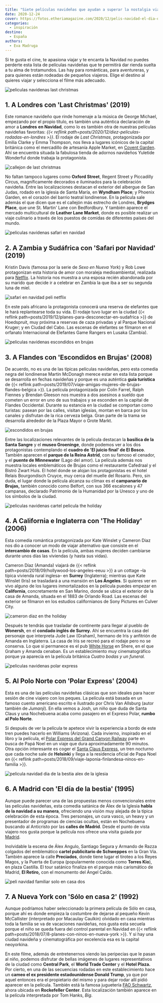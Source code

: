 ```yaml
---
title: "Siete películas navideñas que ayudan a superar la nostalgia viajera"
date: 2020-12-24
cover: https://fotos.etheriamagazine.com/2020/12/pelis-navidad-el-dia-de-la-bestia.jpg
categories: 
  - inspiración
destino: 
  - España
authors: 
  - Eva Madruga
---
```


Si te gusta el cine, te apasiona viajar y te encanta la Navidad no puedes perderte esta lista de películas navideñas que te permitirá dar rienda suelta a tu alma de trotamundos. Las hay para románticas, para aventureras, y para quienes están rodeadas de pequeños viajeros. Elige el destino al quieres viajar y selecciona el filme más adecuado.

![peliculas navidenas last christmas](https://fotos.etheriamagazine.com/2020/12/peli-Last-Christmas.jpg "Fotograma de 'Last Christmas'. © Universal Pictures International")

## 1\. A Londres con 'Last Christmas' (2019)

Este romance navideño que rinde homenaje a la música de George Michael, empezando por el 
propio título, es también una auténtica declaración de amor a **Londres** **en 
Navidad**, como lo es también otra de nuestras películas navideñas favoritas: _{{< 
reflink path=posts/2020/12/diez-peliculas-rodadas-en-londres >}}_. El rodaje de _Last 
Christmas_, protagonizada por Emilia Clarke y Emma Thompson, nos lleva a lugares 
icónicos de la capital británica como el mercadillo de artesanía Apple Market, en 
[Covent Garden](http://www.coventgarden.com/). Ahí se encuentra situada la fabulosa 
tienda de adornos navideños Yuletide Wonderful donde trabaja la protagonista. 

![callejon de last christmas](https://fotos.etheriamagazine.com/2020/12/Last-Christmas-callejon-estrecho.jpg "El callejón más estrecho de Londres en 'Last Christmas'. © Universal Pictures Int.")

No faltan tampoco lugares como **Oxford Street**, Regent Street y Piccadilly Circus, 
magníficamente decorados e iluminados para la celebración navideña. Entre las 
localizaciones destacan el exterior del albergue de San Judas, rodado en la iglesia de 
Santa María, en **Wyndham Place**; y Phoenix Garden, en el corazón del barrio teatral 
londinense. En la película sale además el que dicen que es el callejón más estrecho de 
Londres, **Brydges Place**, que une St. Martin' Lane con Bedfordbury. Y también aparece 
el mercado multicultural de **Leather Lane Market**, donde es posible realizar un viaje 
culinario a través de los puestos de comidas de diferentes países del mundo. 

![peliculas navidenas safari en navidad](https://fotos.etheriamagazine.com/2020/12/peli-netflix-Safari-en-Navidad.jpg "'Safari en Navidad', la puedes ver en Netflix. © Ilze Kitshoff/ Netflix")

## 2\. A Zambia y Sudáfrica con 'Safari por Navidad' (2019)

Kristin Davis (famosa por la serie de _Sexo en Nueva York_) y Rob Lowe protagonizan esta 
historia de amor con moraleja medioambiental, realizada para 
[Netflix](https://www.netflix.com/es/title/80231468). La historia nos muestra a una 
esposa recién abandonada por su marido que decide ir a celebrar en Zambia la que iba a 
ser su segunda luna de miel. 

![safari en navidad peli netflix](https://fotos.etheriamagazine.com/2020/12/peli-Safari-en-Navidad-Netflix.jpg "Fotograma de 'Safari en Navidad'. © Ilze Kitshoff/ Netflix")

En este país africano la protagonista conocerá una reserva de elefantes que le hará 
replantearse toda su vida. El rodaje tuvo lugar en la ciudad {{< reflink 
path=posts/2019/12/planes-para-desconectar-en-sudafrica >}} de Hoedspruit, muy próxima a 
reservas de caza privadas y al Parque Nacional Kruger; y en Ciudad del Cabo. Las escenas 
de elefantes se filmaron en el orfanato Internacional de Elefantes Game Rangers en 
Lusaka (Zambia). 

![peliculas navidenas escondidos en brujas](https://fotos.etheriamagazine.com/2020/12/pelis-navidad-escondidos-en-brujas.jpg "'Escondidos en Brujas', una película que se desarrolla en Navidad.")

## 3\. A Flandes con 'Escondidos en Brujas' (2008)

De acuerdo, no es una de las típicas películas navideñas, pero esta comedia negra del 
londinense Martin McDonagh merece estar en esta lista porque se desarrolla en fechas 
navideñas y porque es una auténtica **guía turística** de {{< reflink 
path=posts/2019/07/viaje-amigas-mujeres-de-brujas-flandes-belgica >}}. La película 
protagonizada por Colin Farrel, Ralph Fiennes y Brendan Gleeson nos muestra a dos 
asesinos a sueldo que cometen un error en uno de sus trabajos y se esconden en la 
capital de Flandes Occidental. Durante su estancia en la ciudad se comportan como 
turistas: pasean por las calles, visitan iglesias, montan en barca por los canales y 
disfrutan de la rica cerveza belga. Gran parte de la trama se desarrolla alrededor de la 
Plaza Mayor o Grote Markt. 

![escondidos en brujas](https://fotos.etheriamagazine.com/2020/12/peli-escondidos-en-brujas.jpg "Fotograma de 'Escondidos en Brujas'. © SND")

Entre las localizaciones relevantes de la película destacan la **basílica de la Santa 
Sangre** y el **museo Groeninge**, donde podemos ver a los dos protagonistas 
contemplando el **cuadro de 'El juicio final' de El Bosco**. También aparecen el 
**parque de la Reina Astrid**, con su famoso el cenador, y el **puente de Minnewater** 
(Lago del amor). La película además nos muestra locales emblemáticos de Brujas como el 
restaurante Cafedraal y el Bistró Zwart Huis. El hotel donde se alojan los protagonistas 
es el hotel Relais Bourgondisch Cruyce, muy cerca del muelle del Rosario. Pero, sin 
duda, el lugar donde la película alcanza su clímax es el **campanario de Brujas,** 
también conocido como Belfort, con sus 366 escalones y 47 campanas, declarado Patrimonio 
de la Humanidad por la Unesco y uno de los símbolos de la ciudad. 

![peliculas navidenas cartel pelicula the holiday](https://fotos.etheriamagazine.com/2020/12/peli-navidad-The-holiday-cartel.jpg "Cartel de la película 'The Holiday'. © UIP")

## 4\. A California e Inglaterra con 'The Holiday' (2006)

Esta comedia romántica protagonizada por Kate Winslet y Cameron Diaz nos dio a conocer 
un modo de viajar alternativo que consiste en el **intercambio de casas**. En la 
película, ambas mujeres deciden cambiarse durante unos días las viviendas (y hasta sus 
vidas). 

Cameron Díaz (Amanda) viajará de {{< reflink 
path=posts/2018/09/hollywood-los-angeles-eeuu >}} a un cottage –la típica vivienda rural 
inglesa– en **Surrey** (Inglaterra); mientras que Kate Winslet (Iris) se trasladará a 
una mansión en **Los Ángeles**. Si quieres ver en vivo alguno de los lugares 
inmortalizados en la película puedes empezar en **California**, concretamente en San 
Marino, donde se ubica el exterior de la casa de Amanda, situada en el 1883 de Orlando 
Road. Las escenas del exterior se filmaron en los estudios californianos de Sony 
Pictures en Culver City. 

![cameron diaz en the holiday](https://fotos.etheriamagazine.com/2020/12/cameron-diaz-The-holiday.jpg "Fotograma de Cameron Díaz en 'The Holiday'. © United International Pictures")

Después te tendrás que trasladar de continente para llegar al pueblo de **Wonersh**, en 
el **condado inglés de Surrey.** Ahí se encuentra la casa del personaje que interpreta 
Jude Law (Graham), hermano de Iris y anfitrión de Amanda en Inglaterra. La casa de Iris 
se recreó para el rodaje pero no se conserva. Lo que si permanece es el pub [White 
Horse](https://www.chefandbrewer.com/pubs/surrey/white-horse/) en Shere, en el que 
Graham y Amanda cenaban. Es un establecimiento muy cinematográfico porque ya aparecía en 
la película británica _Cuatro bodas y un funeral._ 

![peliculas navidenas polar express](https://fotos.etheriamagazine.com/2020/12/peli-navidad-The-polar-express-cartel.jpg "Cartel y fotogramas de 'The Polar Express'. © D.R.")

## 5\. Al Polo Norte con 'Polar Express' (2004) 

Esta es una de las películas navideñas clásicas que son ideales para hacer sesión de 
cine viajero con los peques. La película está basada en un famoso cuento americano 
escrito e ilustrado por Chris Van Allsburg (autor también de _Jumanji_). En ella vemos a 
Josh, un niño que duda de Santa Claus y una Nochebuena acaba como pasajero en el Expreso 
Polar, **rumbo al Polo Norte**. 

Si después de ver la película te apetece vivir la experiencia a bordo de este tren 
puedes hacerlo en Williams (Arizona). Cada invierno, inspirado en el libro y la 
película, el [Polar Express del Grand Canyon 
Railway](https://www.thetrain.com/events/polar-express/) parte en busca de Papá Noel en 
un viaje que dura aproximadamente 90 minutos. Otra opción interesante es coger el [Santa 
Claus Express](https://www.vr.fi/en), un tren nocturno que cada noche sale de 
**Helsinki** y llega a la residencia oficial de Papa Noel en {{< reflink 
path=posts/2018/09/viaje-laponia-finlandesa-ninos-en-familia >}}. 

![pelicula navidad dia de la bestia alex de la iglesia](https://fotos.etheriamagazine.com/2020/12/pelis-navidad-el-dia-de-la-bestia.jpg "Fotograma de 'El día de la bestia', de Alex de la Iglesia.")

## 6\. A Madrid con 'El día de la bestia' (1995)

Aunque puede parecer una de las propuestas menos convencionales entre las películas 
navideñas, esta comedia satánica de Álex de la Iglesia **habla de la navidad a su 
manera**, ofreciendo una visión muy alejada de la típica celebración de esta época. Tres 
personajes, un cura vasco, un heavy y un presentador de programas de ciencias ocultas, 
están en Nochebuena buscando al Anticristo por las **calles de Madrid**. Desde el punto 
de vista viajero nos gusta porque la película nos ofrece una visita guiada por 
[Madrid](https://etheriamagazine.com/tag/fin-de-semana-en-madrid/). 

Inolvidable la escena de Álex Angulo, Santiago Segura y Armando de Razza colgados del 
emblemático **cartel publicitario de Schweppes** en la Gran Vía. También aparece la 
calle **Preciados**, donde tiene lugar el tiroteo a los Reyes Magos, y la Puerta de 
Europa (popularmente conocida como **Torres Kio**), en plaza Castilla. El tour satánico 
finaliza en el parque más carismático de Madrid, **El Retiro,** con el monumento del 
Ángel Caído. 

![peli navidad familiar solo en casa dos](https://fotos.etheriamagazine.com/2020/12/peli-navidad-Solo-en-casa-dos-cartel.jpg "Cartel y fotogramas de 'Solo en casa 2. Perdido en Nueva York'. © 20th Century Fox")

## 7\. A Nueva York con 'Sólo en casa 2' (1992)

Aunque podríamos haber seleccionado la primera película de Sólo en casa, porque ahí es 
donde empieza la costumbre de dejarse al pequeño Kevin McCallister (interpretado por 
Macaulay Caulkin) olvidado en casa mientras toda la familia se va de vacaciones 
navideñas, nos gusta esta secuela porque el niño se queda fuera del control parental en 
Navidad en {{< reflink path=posts/2018/07/8-planes-con-ninos-en-nueva-york >}}. Y si hay 
una ciudad navideña y cinematográfica por excelencia esa es la capital neoyorkina. 

En este filme, además de entretenernos viendo las peripecias que le pasan al niño, 
podemos disfrutar de bellas imágenes de lugares representativos de la ciudad como 
**Central Park**, el **World Trade Center** y el **Hotel Plaza.** Por cierto, en una de 
las secuencias rodadas en este establecimiento hace un **cameo el ex presidente 
estadounidense Donald Trump**, ya que por aquel entonces era el propietario del mismo y 
para dejar rodar allí pidió aparecer en la película. También está la famosa juguetería 
[FAO Schwartz](https://faoschwarz.com/), ahora ubicada en **Rockefeller Center**. Esta 
localización también aparece en la película interpretada por Tom Hanks, _Big_.
